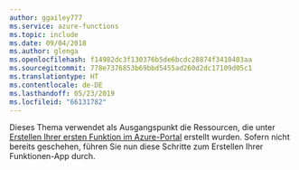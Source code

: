 ```yaml
---
author: ggailey777
ms.service: azure-functions
ms.topic: include
ms.date: 09/04/2018
ms.author: glenga
ms.openlocfilehash: f14982dc3f130376b5de6bcdc28874f3410403aa
ms.sourcegitcommit: 778e7376853b69bbd5455ad260d2dc17109d05c1
ms.translationtype: HT
ms.contentlocale: de-DE
ms.lasthandoff: 05/23/2019
ms.locfileid: "66131782"
---
```

Dieses Thema verwendet als Ausgangspunkt die Ressourcen, die unter [Erstellen Ihrer ersten Funktion im Azure-Portal](../articles/azure-functions/functions-create-first-azure-function.md) erstellt wurden. Sofern nicht bereits geschehen, führen Sie nun diese Schritte zum Erstellen Ihrer Funktionen-App durch.
